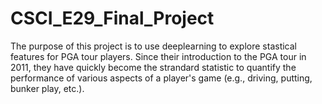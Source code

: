 # CSCI_E29_Final_Project

The purpose of this project is to use deeplearning to explore stastical features for PGA tour players. Since
their introduction to the PGA tour in 2011, they have quickly become the strandard statistic to quantify the 
performance of various aspects of a player's game (e.g., driving, putting, bunker play, etc.). 

